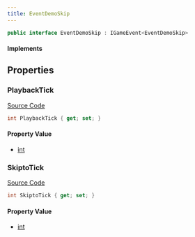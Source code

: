 ```yaml
---
title: EventDemoSkip
---
```


```csharp
public interface EventDemoSkip : IGameEvent<EventDemoSkip>
```

#### Implements

## Properties

### PlaybackTick

[Source Code](https://github.com/swiftly-solution/swiftlys2/blob/beta/managed/src/SwiftlyS2.Generated/GameEvents/Interfaces/EventDemoSkip.cs#L23)

```csharp
int PlaybackTick { get; set; }
```

#### Property Value

- [int](https://learn.microsoft.com/dotnet/api/system.int32)

### SkiptoTick

[Source Code](https://github.com/swiftly-solution/swiftlys2/blob/beta/managed/src/SwiftlyS2.Generated/GameEvents/Interfaces/EventDemoSkip.cs#L30)

```csharp
int SkiptoTick { get; set; }
```

#### Property Value

- [int](https://learn.microsoft.com/dotnet/api/system.int32)


